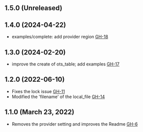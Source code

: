 ## 1.5.0 (Unreleased)

## 1.4.0 (2024-04-22)

- examples/complete: add provider region [GH-18](https://github.com/alibabacloud-automation/terraform-alicloud-remote-backend/pull/18)

## 1.3.0 (2024-02-20)

- improve the create of ots_table; add examples [GH-17](https://github.com/alibabacloud-automation/terraform-alicloud-remote-backend/pull/17)

## 1.2.0 (2022-06-10)
- Fixes the lock issue [GH-11](https://github.com/terraform-alicloud-modules/terraform-alicloud-remote-backend/pull/11)
- Modified the 'filename' of the local_file [GH-14](https://github.com/terraform-alicloud-modules/terraform-alicloud-remote-backend/pull/14)

## 1.1.0 (March 23, 2022)
- Removes the provider setting and improves the Readme [GH-6](https://github.com/terraform-alicloud-modules/terraform-alicloud-remote-backend/pull/6)
